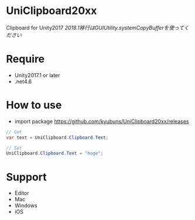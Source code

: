 UniClipboard20xx
===

Clipboard for Unity2017
*2018.1移行はGUIUtility.systemCopyBufferを使ってください*

Require
===

* Unity2017.1 or later
* .net4.6

How to use
===

* import package https://github.com/kyubuns/UniClipboard20xx/releases

```csharp
// Get
var text = UniClipboard.Clipboard.Text;

// Set
UniClipboard.Clipboard.Text = "hoge";
```

Support
===

* Editor
* Mac
* Windows
* iOS
